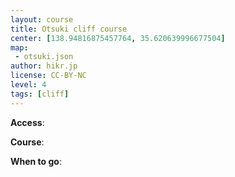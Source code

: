 ```yaml
---
layout: course
title: Otsuki cliff course
center: [138.94816875457764, 35.620639996677504]
map: 
 - otsuki.json
author: hikr.jp
license: CC-BY-NC
level: 4
tags: [cliff]
---
```


**Access**:

**Course**:



**When to go**: